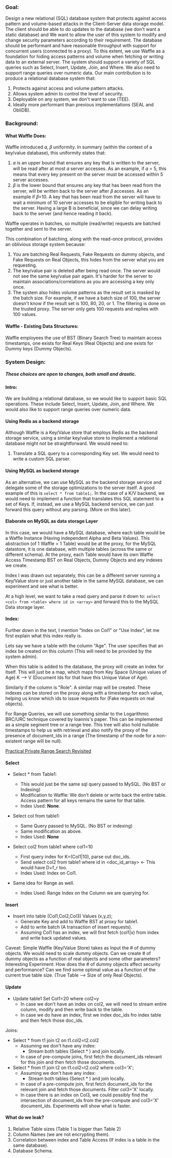 
### Goal: 

Design a new relational (SQL) database system that protects against access pattern and volume-based attacks in the Client-Server data storage model. The client should be able to do updates to the database (we don't want a static database) and We want to allow the user of this system to modify and change security parameters according to their requirement.  The database should be performant and have reasonable throughput with support for concurrent users (connected to a proxy). To this extent, we use Waffle as a foundation for hiding access patterns and volume when fetching or writing data to an external server. The system should support a variety of SQL queries such as Select, Insert, Update, Join, and Where. We also need to support range queries over numeric data. Our main contribution is to produce a relational database system that: 
1. Protects against access and volume pattern attacks. 
2. Allows system admin to control the level of security. 
3. Deployable on any system, we don't want to use (TEE). 
4. Ideally more performant than previous implementations (SEAL and ObliDB). 

### Background: 

#### What Waffle Does: 

Waffle introduced 𝛼, 𝛽 uniformity. In summary (within the context of a key/value database), this uniformity states that:

1. 𝛼 is an upper bound that ensures any key that is written to the server, will be read after at most 𝛼 server accesses. As an example, if 𝛼 = 5, this means that every key present on the server must be accessed within 5 server accesses. 
2. 𝛽 is the lower bound that ensures any key that has been read from the server, will be written back to the server after 𝛽 accesses. As an example if 𝛽=10. A key that has been read from the server will have to wait a minimum of 10 server accesses to be eligible for writing back to the server. Having a large B is beneficial, since we can delay writing back to the server (and hence reading it back). 

Waffle operates in batches, so multiple (read/write) requests are batched together and sent to the server. 

This combination of batching, along with the read-once protocol, provides an oblivious storage system because: 
1. You are batching Real Requests, Fake Requests on dummy objects, and Fake Requests on Real Objects, this hides from the server what you are requesting. 
2. The key/value pair is deleted after being read once. The server would not see the same key/value pair again. It's harder for the server to maintain associations/correlations as you are accessing a key only once. 
3. The system also hides volume patterns as the result set is masked by the batch size. For example, if we have a batch size of 100, the server doesn't know if the result set is 100, 80, 20, or 1. The filtering is done on the trusted proxy. The server only gets 100 requests and replies with 100 values. 

#### Waffle - Existing Data Structures:

Waffle employees the use of BST (Binary Search Tree) to maintain access timestamps, one exists for Real Keys (Real Objects) and one exists for Dummy keys (Dummy Objects). 

### System Design:

##### These choices are open to changes, both small and drastic. 

#### Intro: 

We are building a relational database, so we would like to support basic SQL operations. These include Select, Insert, Update, Join, and Where. We would also like to support range queries over numeric data. 

#### Using Redis as a backend storage

Although Waffle is a Key/Value store that employs Redis as the backend storage service, using a similar key/value store to implement a relational database might not be straightforward. We would need to: 
1. Translate a SQL query to a corresponding Key set. We would need to write a custom SQL parser. 

#### Using MySQL as backend storage

As an alternative, we can use MySQL as the backend storage service and delegate some of the storage optimizations to the server itself. A good example of this is `select * from table1;`. In the case of a K/V backend, we would need to implement a function that translates this SQL statement to a set of Keys. If, instead, we use a MySQL backend service, we can just forward this query without any parsing. (More on this later).

#### Elaborate on MySQL as data storage Layer

In this case, we would have a MySQL database, where each table would be a Waffle Instance (Having independent Alpha and Beta Values). This abstraction (of 1 Waffle = 1 Table) would be at the proxy, for the MySQL datastore, it is one database, with multiple tables (across the same or different schema).  At the proxy, each Table would have its own Waffle Access Timestamp BST on Real Objects, Dummy Objects and any indexes we create.

Index I was drawn out separately, this can be a different server running a Key/Value store or just another table in the same MySQL database, we can experiment and see what is better. 

At a high level, we want to take a read query and parse it down to:
`select <col> from <table> where id in <array>` and forward this to the MySQL Data storage layer. 

#### Index: 
Further down in the text, I mention "Index on Col1" or "Use Index", let me first explain what this index really is. 

Lets say we have a table with the column "Age". The user specifies that an index be created on this column (This will need to be provided by the system admin). 

When this table is added to the database, the proxy will create an index for itself. This will just be a map, which maps from Key Space (Unique values of Age) K --> V (Document Ids for that have this Unique Value of Age). 

Similarly if the column is "Role". A similar map will be created. These indexes can be stored on the proxy along with a timestamp for each value, helping us know which ids to issue requests for (Fake requests on real objects). 

For Range Queries, we will use something similar to the Logarithmic BRC/URC technique covered by Ioannis's paper. This can be implemented as a simple segment tree or a range tree. This tree will also hold nullable timestamps to help us with retrieval and also notify the proxy of the presence of document_Ids in a range (The timestamp of the node for a non-existent range will be null).

[Practical Private Range Search Revisited](https://dl.acm.org/doi/10.1145/2882903.2882911)


#### Select

* Select * from Table1: 
	* This would just be the same sql query passed to MySQL. (No BST or Indexing)
	* Modification to Waffle: We don’t delete or write back the entire table. Access pattern for all keys remains the same for that table.
	* Index Used: **None**.

* Select col from table1: 
	* Same Query passed to MySQL.  (No BST or indexing) 
	* Same modification as above. 
	* Index Used: **None**

* Select col2 from table1 where col1=10 
	* First query index  for K=(Col1|10), parse out doc_ids. 
	* Send select col2 from table1 where id in <doc_id_array> ← This would have D+f_r too. 
	* Index Used: Index on Col1.

* Same idea for Range as well. 
	* Index Used: Range Index on the Column we are querying for. 

#### Insert 

* Insert into table (Col1,Col2,Col3) Values (x,y,z);
	* Generate Key and add to Waffle BST at proxy for table1. 
	* Add to write batch (A transaction of insert requests).
	* Assuming Col1 has an index, we will first fetch (col1|x) from index and write back updated values.

Caveat: Simple Waffle (Key/Value Store) takes as Input the # of dummy objects. We would need to scale dummy objects. Can we create # of dummy objects as a function of real objects and some other parameters?
Interesting Experiment: How does the # of dummy objects affect security and performance? Can we find some optimal value as a function of the current true table size. (True Table --> Size of only Real Objects). 

#### Update 

* Update table1 Set Col1=20 where col2=y 
	* In case we don't have an index on col2, we will need to stream entire column, modify and then write back to the table. 
	* In case we do have an index, first we index doc_ids fro index table and then fetch those doc_ids. 

Joins: 
* Select * from t1 join t2 on t1.col2=t2.col2 
	* Assuming we don't have any index: 
		* Stream both tables (Select * ) and join locally. 
	* In case of pre-compute joins, first fetch the document_ids relevant for this join and then fetch those documents. 
* Select * from t1 join t2 on t1.col2=t2.col2 where col3='X'; 
	* Assuming we don't have any index:
		* Stream both tables (Select * ) and join locally. 
	* In case of a pre-compute join, first fetch document_ids for the relevant join and fetch those documents. Filter col3='X' locally. 
	* In case there is an index on Col3, we could possibly find the intersection of document_ids from the pre-compute and col3='X' document_ids. Experiments will show what is faster. 

#### What do we leak? 

1. Relative Table sizes (Table 1 is bigger than Table 2)
2. Column Names (we are not encrypting them).
3. Correlation between index and Table Access (If index is a table in the same database).
4. Database Schema. 
